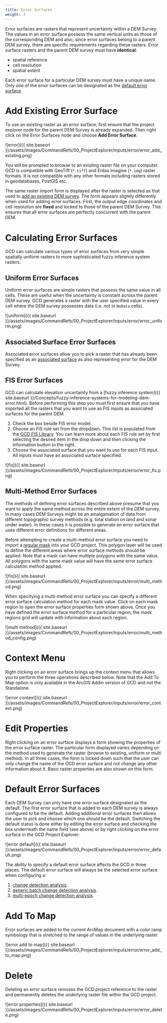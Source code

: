 ```yaml
---
title: Error Surfaces
weight: 3
---
```


Error surfaces are rasters that represent uncertainty within a DEM Survey. The values in an error surface possess the same vertical units as those of the corresponding DEM and also, since error surfaces belong to a parent DEM survey, there are specific requirements regarding these rasters. Error surface rasters and the parent DEM survey must have **identical**:

* spatial reference
* cell resolution
* spatial extent

Each error surface for a particular DEM survey must have a unique name. Only one of the error surfaces can be designated as the [default error surface](#default-error-surfaces).

# Add Existing Error Surface

To use an existing raster as an error surface, first ensure that the project explorer node for the parent DEM Survey is already expanded. Then right click on the Error Surfaces node and choose **Add Error Surface**.

![error]({{ site.baseurl }}/assets/images/CommandRefs/00_ProjectExplorer/inputs/error/error_add_existing.png)

You will be prompted to browse to an existing raster file on your computer. GCD is compatible with GeoTiff (`*.tiff`) and Erdas Imagine (`*.img`) raster formats. It is not compatible with any other formats including rasters stored in geodatabases, PostGIS etc. 

The same raster import form is displayed after the raster is selected as that used to [add an existing DEM survey](/Help/gcd-project-explorer/Inputs/dem-surveys.html#add-existing-dem-survey). The form appears slightly differently when used for adding error surfaces. First, the output edge coordinates and cell resolution are **fixed** and locked to those of the parent DEM Survey. This ensures that all error surfaces are perfectly concurrent with the parent DEM.

# Calculating Error Surfaces

GCD can calculate various types of error surfaces from very simple spatially uniform rasters to more sophisticated fuzzy inference system rasters.

## Uniform Error Surfaces

Uniform error surfaces are simple rasters that possess the same value in all cells. These are useful when the uncertainty is constant across the parent DEM survey. GCD generates a raster with the user specified value in every cell where the DEM survey possesses data (i.e. not in `NoData` cells).

![uniform]({{ site.baseurl }}/assets/images/CommandRefs/00_ProjectExplorer/inputs/error/error_uniform.png)

## Associated Surface Error Surfaces

Associated error surfaces allow you to pick a raster that has already been specified as an [associated surface]({{site.baseurl}}/Help/Inputs/associated-surfaces.html) as also representing error for the DEM Survey.

## FIS Error Surfaces

GCD can calculate elevation uncertainty from a [fuzzy inference system]({{ site.baseurl }}/Concepts/fuzzy-inference-systems-for-modeling-dem-error.html). Before performing this step you must first ensure that you have imported all the rasters that you want to use as FIS inputs as associated surfaces for the parent DEM.

1. Check the box beside FIS error model.
2. Choose an FIS rule set from the dropdown. This list is populated from the [GCD FIS Library](). You can learn more about each FIS rule set by first selecting the desired item in the drop down and then clicking the information button to the right.
3. Choose the associated surface that you want to use for each FIS input. All inputs must have an associated surface specified.

![fis]({{ site.baseurl }}/assets/images/CommandRefs/00_ProjectExplorer/inputs/error/error_fis.png)

## Multi-Method Error Surfaces

The methods of defining error surfaces described above presume that you want to apply the same method across the entire extent of the DEM survey. In many cases DEM Surveys might be an amalgamation of data from different topographic survey methods (e.g. total station on land and sonar under water). In these cases it is possible to generate an error surface that uses different error definitions for different areas.

Before attempting to create a multi-method error surface you need to import a [regular mask]({{site.baseurl}}/Help/Inputs/Masks/regular-masks.html) into your GCD project. This polygon layer will be used to define the different areas where error surface methods should be applied. Note that a mask  can have multiple polygons with the same value. All polygons with the same mask value will have the same error surface calculation method applied.

![fis]({{ site.baseurl }}/assets/images/CommandRefs/00_ProjectExplorer/inputs/error/multi_method.png)

When specifying a multi-method error surface you can specify a different error surface calculation method for each mask value. Click on each mask region to open the error surface properties form shown above. Once you have defined the error surface method for a particular region, the mask regions grid will update with information about each region.

![multi method]({{ site.baseurl }}/assets/images/CommandRefs/00_ProjectExplorer/inputs/error/multi_method_config.png)

# Context Menu

Right clicking on an error surface brings up the context menu that allows you to perform the three operations described below. Note that the Add To Map option is only available in the ArcGIS Addin version of GCD and not the Standalone.

![error context]({{ site.baseurl }}/assets/images/CommandRefs/00_ProjectExplorer/inputs/error/error_context.png)

# Edit Properties

Right clicking on an error surface displays a form showing the properties of the error surface raster. The particular form displayed varies depending on the method used to generate the raster (browse to existing, uniform or multi method). In all three cases, the form is locked down such that the user can only change the name of the GCD error surface and not change any other information about it. Basic raster properties are also shown on this form.

# Default Error Surfaces

Each DEM Survey can only have one error surface designated as the default. The first error surface that is added to each DEM survey is always configured to be the default. Adding additional error surfaces then allows the user to pick and choose which one should be the default. Switching the default status is done either by editing the error surface and checking the box underneath the name field (see above) or by right clicking on the error surface in the GCD Project Explorer:

![error default]({{ site.baseurl }}/assets/images/CommandRefs/00_ProjectExplorer/inputs/error/error_default.png)

The ability to specify a default error surface affects the GCD in three places. The default error surface will always be the selected error surface when configuring a:

1. [change detection analysis]().
2. [generic batch change detection analysis]().
3. [multi-epoch change detection analysis]().

# Add To Map

Error surfaces are added to the current ArcMap document with a color ramp symbology that is stretched to the range of values in the underlying raster.

![error add to map]({{ site.baseurl }}/assets/images/CommandRefs/00_ProjectExplorer/inputs/error/error_add_to_map.png)

# Delete

Deleting an error surface removes the GCD project reference to the raster and permanently deletes the underlying raster file within the GCD project.

![error properties]({{ site.baseurl }}/assets/images/CommandRefs/00_ProjectExplorer/inputs/error/error_delete.png)